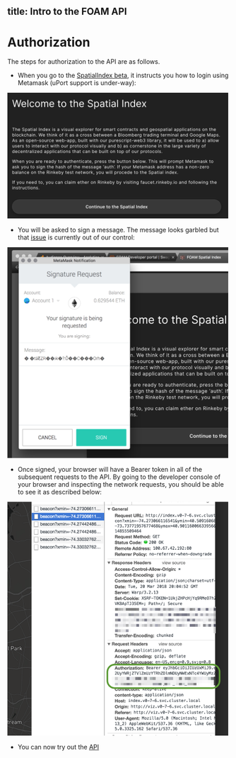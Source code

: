 title: Intro to the FOAM API
---

# Authorization

The steps for authorization to the API are as follows. 

+ When you go to the [SpatialIndex beta](https://beta.foam.space), it instructs you how to login using Metamask (uPort support is under-way):

<img src="../images/auth_01.png" width="500">

+ You will be asked to sign a message. The message looks garbled but that [issue](https://github.com/ethereum/EIPs/pull/712) is currently out of our control:

<img src="../images/auth_02.png" width="500">

+ Once signed, your browser will have a Bearer token in all of the subsequent requests to the API. By going to the developer console of your browser and inspecting the network requests, you should be able to see it as described below:

<img src="../images/auth_03.png" width="500">

+ You can now try out the [API](../swagger/ui.html)
